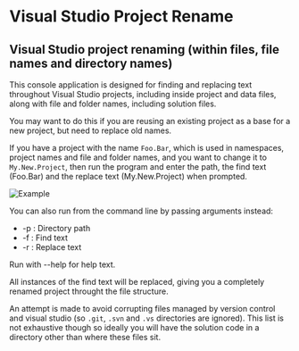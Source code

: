 # Visual Studio Project Rename

## Visual Studio project renaming (within files, file names and directory names)

This console application is designed for finding and replacing text throughout Visual Studio projects, including inside project and data files, along with file and folder names, including solution files.

You may want to do this if you are reusing an existing project as a base for a new project, but need to replace old names.

If you have a project with the name `Foo.Bar`, which is used in namespaces, project names and file and folder names, and you want to change it to `My.New.Project`, then run the program and enter the path, the find text (Foo.Bar) and the replace text (My.New.Project) when prompted.


![Example](https://i.imgur.com/ihBY1aL.png)

You can also run from the command line by passing arguments instead:

- -p : Directory path
- -f : Find text
- -r : Replace text

Run with --help for help text.

All instances of the find text will be replaced, giving you a completely renamed project throught the file structure.

An attempt is made to avoid corrupting files managed by version control and visual studio (so `.git`, `.svn` and `.vs` directories are ignored). This list is not exhaustive though so ideally you will have the solution code in a directory other than where these files sit.
